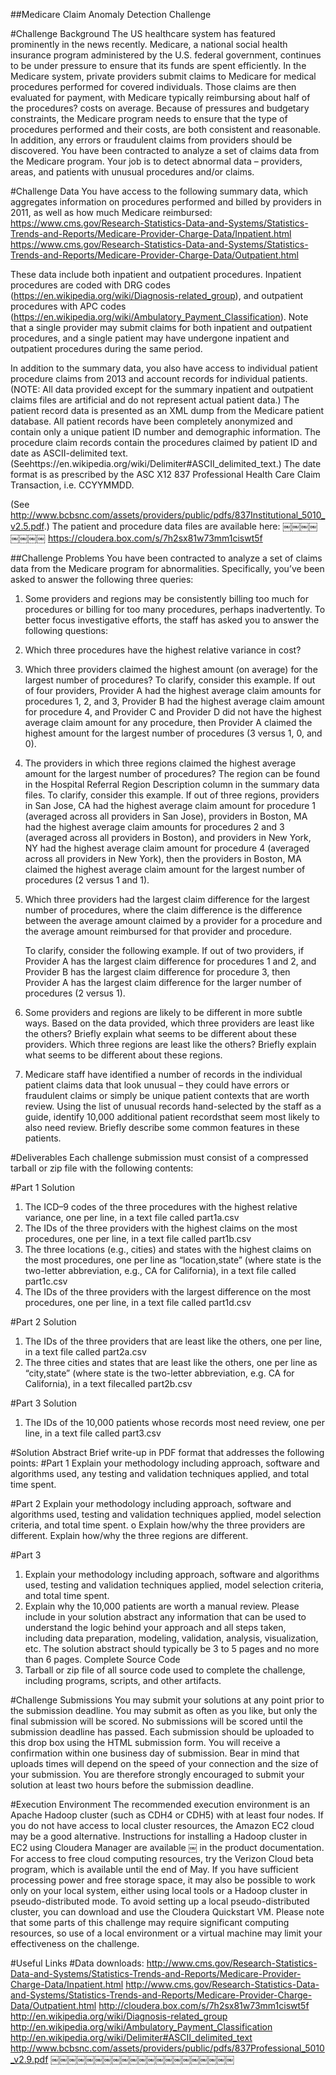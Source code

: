 ##Medicare Claim Anomaly Detection Challenge

#Challenge Background
The US healthcare system has featured prominently in the news recently. Medicare, a national social health insurance program administered by the U.S. federal government, continues to be under pressure to ensure that its funds are spent efficiently. In the Medicare system, private providers submit claims to Medicare for medical procedures performed for covered individuals. Those claims are then evaluated for payment, with Medicare typically reimbursing about half of the procedures? costs on average. Because of pressures and budgetary constraints, the Medicare program needs to ensure that the type of procedures performed and their costs, are both consistent and reasonable. In addition, any errors or fraudulent claims from providers should be discovered.
You have been contracted to analyze a set of claims data from the Medicare program. Your job is to detect abnormal data – providers, areas, and patients with unusual procedures and/or claims.

#Challenge Data
You have access to the following summary data, which aggregates information on procedures performed and billed by providers in 2011, as well as how much Medicare reimbursed:
https://www.cms.gov/Research-Statistics-Data-and-Systems/Statistics-Trends-and-Reports/Medicare-Provider-Charge-Data/Inpatient.html
https://www.cms.gov/Research-Statistics-Data-and-Systems/Statistics-Trends-and-Reports/Medicare-Provider-Charge-Data/Outpatient.html

These data include both inpatient and outpatient procedures. Inpatient procedures are coded with DRG codes (https://en.wikipedia.org/wiki/Diagnosis-related_group), and outpatient procedures with APC codes (https://en.wikipedia.org/wiki/Ambulatory_Payment_Classification). Note that a single provider may submit claims for both inpatient and outpatient procedures, and a single patient may have undergone inpatient and outpatient procedures during the same period.

In addition to the summary data, you also have access to individual patient procedure claims from 2013 and account records for individual patients. (NOTE: All data provided except for the summary inpatient and outpatient claims files are artificial and do not represent actual patient data.) The patient record data is presented as an XML dump from the Medicare patient database. All patient records have been completely anonymized and contain only a unique patient ID number and demographic information. The procedure claim records contain the procedures claimed by patient ID and date as ASCII-delimited text. (Seehttps://en.wikipedia.org/wiki/Delimiter#ASCII_delimited_text.) The date format is as prescribed by the ASC X12 837 Professional Health Care Claim Transaction, i.e. CCYYMMDD.

(See http://www.bcbsnc.com/assets/providers/public/pdfs/837Institutional_5010_v2.5.pdf.) The patient and procedure data files are available here:
￼￼￼￼￼￼￼￼
https://cloudera.box.com/s/7h2sx81w73mm1ciswt5f 

##Challenge Problems
You have been contracted to analyze a set of claims data from the Medicare program for abnormalities. Specifically, you’ve been asked to answer the following three queries:
1. Some providers and regions may be consistently billing too much for procedures or billing for too many procedures, perhaps inadvertently. To better focus investigative efforts, the staff has asked you to answer the following questions:
  1. Which three procedures have the highest relative variance in cost?

  2. Which three providers claimed the highest amount (on average) for the largest number of procedures?
     To clarify, consider this example. If out of four providers, Provider A had the highest average claim amounts        for procedures 1, 2, and 3, Provider B had the highest average claim amount for procedure 4, and Provider C and      Provider D did not have the highest average claim amount for any procedure, then Provider A claimed the highest      amount for the largest number of procedures (3 versus 1, 0, and 0).
    
  3. The providers in which three regions claimed the highest average amount for the largest number of procedures? 
     The region can be found in the Hospital Referral Region Description column in the summary data files.
     To clarify, consider this example. If out of three regions, providers in San Jose, CA had the highest average        claim amount for procedure 1 (averaged across all providers in San Jose), providers in Boston, MA had the            highest average claim amounts for procedures 2 and 3 (averaged across all providers in Boston), and providers in      New York, NY had the highest average claim amount for procedure 4 (averaged across all providers in New York),       then the providers in Boston, MA claimed the highest average claim amount for the largest number of procedures       (2 versus 1 and 1).
    
  4. Which three providers had the largest claim difference for the largest number of procedures, where the claim         difference is the difference between the average amount claimed by a provider for a procedure and the average        amount reimbursed for that provider and procedure.
    
     To clarify, consider the following example. If out of two providers, if Provider A has the largest claim             difference for procedures 1 and 2, and Provider B has the largest claim difference for procedure 3, then             Provider A has the largest claim difference for the larger number of procedures (2 versus 1).

2. Some providers and regions are likely to be different in more subtle ways. Based on the data provided, which three providers are least like the others? Briefly explain what seems to be different about these providers. Which three regions are least like the others? Briefly explain what seems to be different about these regions.

3. Medicare staff have identified a number of records in the individual patient claims data that look unusual – they could have errors or fraudulent claims or simply be unique patient contexts that are worth review. Using the list of unusual records hand-selected by the staff as a guide, identify 10,000 additional patient recordsthat seem most likely to also need review. Briefly describe some common features in these patients.

#Deliverables
Each challenge submission must consist of a compressed tarball or zip file with the following contents:

#Part 1 Solution
1. The ICD–9 codes of the three procedures with the highest relative variance, one per line, in a text file called part1a.csv
2. The IDs of the three providers with the highest claims on the most procedures, one per line, in a text file called part1b.csv
3. The three locations (e.g., cities) and states with the highest claims on the most procedures, one per line as “location,state” (where state is the two-letter abbreviation, e.g., CA for California), in a text file called part1c.csv
4. The IDs of the three providers with the largest difference on the most procedures, one per line, in a text file called part1d.csv

#Part 2 Solution
1. The IDs of the three providers that are least like the others, one per line, in a text file called part2a.csv
2. The three cities and states that are least like the others, one per line as “city,state” (where state is the two-letter abbreviation, e.g. CA for California), in a text filecalled part2b.csv

#Part 3 Solution
1. The IDs of the 10,000 patients whose records most need review, one per line, in a text file called part3.csv


#Solution Abstract
Brief write-up in PDF format that addresses the following points: 
#Part 1
Explain your methodology including approach, software and algorithms used, any testing and validation techniques applied, and total time spent.

#Part 2
Explain your methodology including approach, software and algorithms used, testing and validation techniques applied, model selection criteria, and total time spent. o Explain how/why the three providers are different. Explain how/why the three regions are different.

#Part 3
1. Explain your methodology including approach, software and algorithms used, testing and validation techniques applied, model selection criteria, and total time spent.
2. Explain why the 10,000 patients are worth a manual review.
Please include in your solution abstract any information that can be used to understand the logic behind your approach and all steps taken, including data preparation, modeling, validation, analysis, visualization, etc. The solution abstract should typically be 3 to 5 pages and no more than 6 pages.
Complete Source Code
3. Tarball or zip file of all source code used to complete the challenge, including programs, scripts, and other artifacts.

#Challenge Submissions
You may submit your solutions at any point prior to the submission deadline. You may submit as often as you like, but only the final submission will be scored. No submissions will be scored until the submission deadline has passed.
Each submission should be uploaded to this drop box using the HTML submission form. You will receive a confirmation within one business day of submission.
Bear in mind that uploads times will depend on the speed of your connection and the size of your submission. You are therefore strongly encouraged to submit your solution at least two hours before the submission deadline.


#Execution Environment
The recommended execution environment is an Apache Hadoop cluster (such as CDH4 or CDH5) with at least four nodes. If you do not have access to local cluster resources, the Amazon EC2 cloud may be a good alternative. Instructions for installing a Hadoop cluster in EC2 using Cloudera Manager are available
￼
in the product documentation. For access to free cloud computing resources, try the Verizon Cloud beta program, which is available until the end of May.
If you have sufficient processing power and free storage space, it may also be possible to work only on your local system, either using local tools or a Hadoop cluster in pseudo-distributed mode. To avoid setting up a local pseudo-distributed cluster, you can download and use the Cloudera Quickstart VM. Please note that some parts of this challenge may require significant computing resources, so use of a local environment or a virtual machine may limit your effectiveness on the challenge.

#Useful Links
#Data downloads:
http://www.cms.gov/Research-Statistics-Data-and-Systems/Statistics-Trends-and-Reports/Medicare-Provider-Charge-Data/Inpatient.html
http://www.cms.gov/Research-Statistics-Data-and-Systems/Statistics-Trends-and-Reports/Medicare-Provider-Charge-Data/Outpatient.html
http://cloudera.box.com/s/7h2sx81w73mm1ciswt5f
http://en.wikipedia.org/wiki/Diagnosis-related_group
http://en.wikipedia.org/wiki/Ambulatory_Payment_Classification
http://en.wikipedia.org/wiki/Delimiter#ASCII_delimited_text
http://www.bcbsnc.com/assets/providers/public/pdfs/837Professional_5010_v2.9.pdf
￼￼￼￼￼￼￼￼￼￼￼￼￼￼￼￼￼￼￼￼￼

